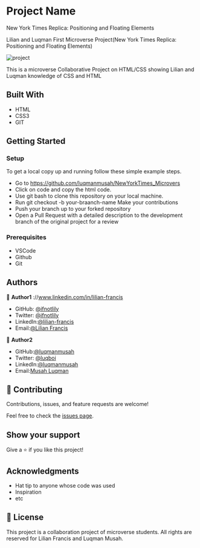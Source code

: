 # Project Name
New York Times Replica: Positioning and Floating Elements


Lilian and Luqman First Microverse Project(New York Times Replica: Positioning and Floating Elements)

![project](https://user-images.githubusercontent.com/22328716/104506014-af786080-55dc-11eb-8136-541974899274.png)


This is a microverse Collaborative Project on HTML/CSS showing Lilian and Luqman knowledge of CSS and HTML



## Built With
- HTML
- CSS3
- GIT


## Getting Started


### Setup


To get a local copy up and running follow these simple example steps.

- Go to https://github.com/luqmanmusah/NewYorkTimes_Microvers
- Click on code and copy the html code. 
- Use git bash to clone this repository on your local machine. 
- Run git checkout -b your-braanch-name Make your contributions 
- Push your branch up to your forked repository 
- Open a Pull Request with a detailed description to the development branch of the original project for a review



### Prerequisites 
- VSCode
- Github
- Git

## Authors

👤 **Author1**
://www.linkedin.com/in/lilian-francis

- GitHub: [@ifnotlily](https://github.com/ifnotlily/)
- Twitter: [@ifnotlily](https://twitter.com/ifnotlily)
- LinkedIn:[@lilian-francis](https://www.linkedin.com/in/lilian-francis)
- Email:[@Lilian Francis](ifnotlily@yahoo.com)




👤 **Author2**



- GitHub:[@luqmanmusah](https://github.com/luqmanmusah)
- Twitter: [@luqboi](https://twitter.com/luqboi)
- LinkedIn:[@luqmanmusah](https://www.linkedin.com/luqmanmusah)
- Email:[Musah Luqman](musahluqman@gmail.com)



## 🤝 Contributing

Contributions, issues, and feature requests are welcome!


Feel free to check the [issues page](issues/).


## Show your support

Give a ⭐️ if you like this project!

## Acknowledgments

- Hat tip to anyone whose code was used
- Inspiration
- etc

## 📝 License 

This project is a collaboration project of microverse students. All rights are reserved for Lilian Francis and Luqman Musah.
